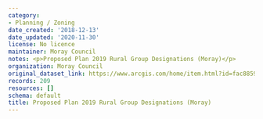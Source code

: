```yaml
---
category:
- Planning / Zoning
date_created: '2018-12-13'
date_updated: '2020-11-30'
license: No licence
maintainer: Moray Council
notes: <p>Proposed Plan 2019 Rural Group Designations (Moray)</p>
organization: Moray Council
original_dataset_link: https://www.arcgis.com/home/item.html?id=fac885942bda4a4495defa595ad64415
records: 209
resources: []
schema: default
title: Proposed Plan 2019 Rural Group Designations (Moray)
---
```

